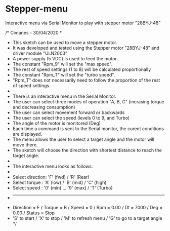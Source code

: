# Stepper-menu
Interactive menu via Serial Monitor to play with stepper motor "28BYJ-48"

/* Cimanes - 30/04/2020
 *  
 * This sketch can be used to move a stepper motor. 
 * It was developed and tested using the Stepper motor "28BYJ-48" and driver module "ULN2003"
 * A power supply (5 VDC) is used to feed the motor.
 * The constant "Rpm_9" will set the "max speed". 
 * The rest of speed settings (1 to 8) will be calculated proportionally
 * The constant "Rpm_T" will set the "turbo speed". 
 * "Rpm_T" does not necessarily need to follow the proportion of the rest of speed settings.
 *   
 * There is an interactive menu in the Serial Monitor. 
 * The user can select three modes of operation "A, B, C" (incrasing torque and decreasing consumption)
 * The user can select movement forward or backwards 
 * The user can select the speed (levels 0 to 9, and Turbo)
 * The angle of the motor is monitored (Deg) 
 * Each time a command is sent to the Serial monitor, the curent conditions are displayed.
 * The menu allows the user to select a target angle and the motor will move there.
 * The sketch will choose the direction with shortest distance to reach the target angle. 
 * 
 * The interactive menu looks as follows: 
 * 
 * Select direction: 'F' (fwd)  /  'R' (Rear)
 * Select torque   : 'A' (low)  /  'B' (mid) / 'C' (high)
 * Select speed    : '0' (min) ... '9' (max) / 'T' (Turbo)
 * --------------------------------------------------------
 * Direction = F / Torque = B / Speed = 0 / Rpm = 0.00 / Dt = 7000 / Deg = 0.00 / Status = Stop
 * 'S' to start / 'X' to stop / 'M' to refresh menu / 'G' to go to a target angle
 */
